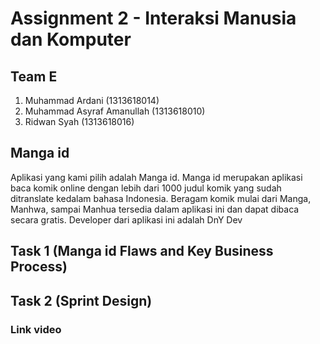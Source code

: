 # Assignment 2 - Interaksi Manusia dan Komputer

## Team E
1. Muhammad Ardani              (1313618014)
2. Muhammad Asyraf Amanullah    (1313618010)
3. Ridwan Syah                  (1313618016)

## Manga id
Aplikasi yang kami pilih adalah Manga id. Manga id merupakan aplikasi baca komik online dengan lebih dari 1000 judul komik yang sudah ditranslate kedalam bahasa Indonesia. Beragam komik mulai dari Manga, Manhwa, sampai Manhua tersedia dalam aplikasi ini dan dapat dibaca secara gratis. Developer dari aplikasi ini adalah DnY Dev

## Task 1 (Manga id Flaws and Key Business Process)

## Task 2 (Sprint Design)

### Link video
